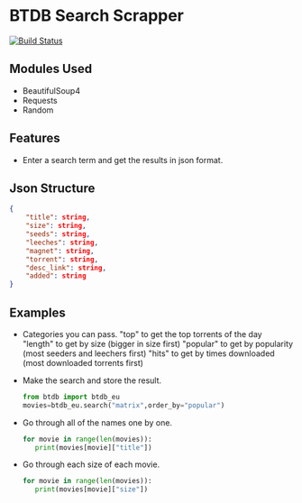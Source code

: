 # BTDB Search Scrapper
[![Build Status](https://travis-ci.org/joemccann/dillinger.svg?branch=master)](https://travis-ci.org/joemccann/dillinger)

## Modules Used
  - BeautifulSoup4
  - Requests
  - Random

## Features
- Enter a search term and get the results in json format.
## Json Structure
   ```json
{
       "title": string,
       "size": string,
       "seeds": string,
       "leeches": string,
       "magnet": string,
       "torrent": string,
       "desc_link": string,
       "added": string
}
   ```
## Examples
- Categories you can pass.
   "top" to get the top torrents of the day
   "length" to get by size (bigger in size first)
   "popular" to get by popularity (most seeders and leechers first)
   "hits" to get by times downloaded (most downloaded torrents first)

- Make the search and store the result.
   ```python
   from btdb import btdb_eu
   movies=btdb_eu.search("matrix",order_by="popular")
   ```
- Go through all of the names one by one.
   ```python
   for movie in range(len(movies)):
      print(movies[movie]["title"])
   ```
- Go through each size of each movie.
   ```python
   for movie in range(len(movies)):
      print(movies[movie]["size"])
   ```
